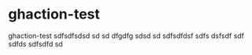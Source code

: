 # ghaction-test
ghaction-test
sdfsdfsdsd
sd
sd
dfgdfg
sdsd
sd
sdfsdfdsf
sdfs
dsfsdf
sdf
sdfds
sdfsdfd
sd
